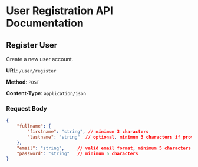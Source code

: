 # User Registration API Documentation

## Register User
Create a new user account.

**URL**: `/user/register`

**Method**: `POST`

**Content-Type**: `application/json`

### Request Body
```json
{
    "fullname": {
        "firstname": "string", // minimum 3 characters
        "lastname": "string"  // optional, minimum 3 characters if provided
    },
    "email": "string",     // valid email format, minimum 5 characters
    "password": "string"   // minimum 6 characters
}